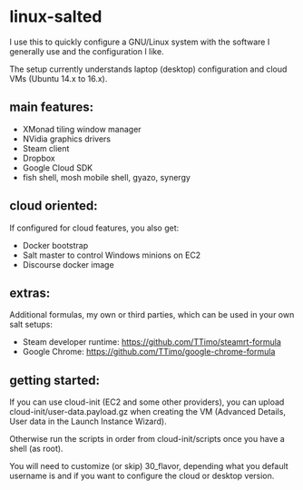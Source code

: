 linux-salted
============

I use this to quickly configure a GNU/Linux system with the software I generally use and the configuration I like.

The setup currently understands laptop (desktop) configuration and cloud VMs (Ubuntu 14.x to 16.x).

main features:
--------------

- XMonad tiling window manager
- NVidia graphics drivers
- Steam client
- Dropbox
- Google Cloud SDK
- fish shell, mosh mobile shell, gyazo, synergy

cloud oriented:
---------------

If configured for cloud features, you also get:

- Docker bootstrap
- Salt master to control Windows minions on EC2
- Discourse docker image

extras:
-------

Additional formulas, my own or third parties, which can be used in your own salt setups:

- Steam developer runtime: https://github.com/TTimo/steamrt-formula
- Google Chrome: https://github.com/TTimo/google-chrome-formula

getting started:
----------------

If you can use cloud-init (EC2 and some other providers), you can upload cloud-init/user-data.payload.gz when creating the VM (Advanced Details, User data in the Launch Instance Wizard).

Otherwise run the scripts in order from cloud-init/scripts once you have a shell (as root).

You will need to customize (or skip) 30_flavor, depending what you default username is and if you want to configure the cloud or desktop version.
